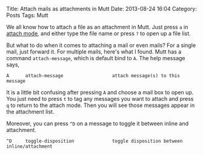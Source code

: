 Title: Attach mails as attachments in Mutt
Date: 2013-08-24 16:04
Category: Posts
Tags: Mutt


We all know how to attach a file as an attachment in Mutt. Just press `a` in
[attach mode][0], and either type the file name or press `?` to open up a file
list.

But what to do when it comes to attaching a mail or even mails? For a single
mail, just forward it. For multiple mails, here's what I found. Mutt has a
command `attach-message`, which is default bind to `A`. The help message says,

```
A      attach-message                  attach message(s) to this message
```

It is a little bit confusing after pressing `A` and choose a mail box to open
up. You just need to press `t` to tag any messages you want to attach and press
`q` to return to the attach mode. Then you will see those messages appear in the
attachment list.

Moreover, you can press `^D` on a message to toggle it between inline and attachment.

```
^D     toggle-disposition              toggle disposition between inline/attachment
```


[0]: http://dev.mutt.org/trac/wiki/MuttGuide/Actions#primarymodes "MuttGuide/Actions"


